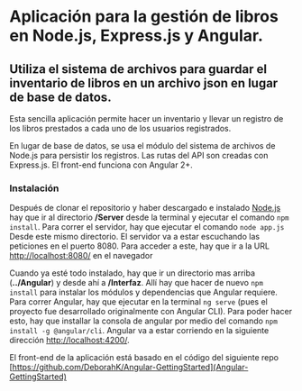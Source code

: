 # Aplicación para la gestión de libros en Node.js, Express.js y Angular.

## Utiliza el sistema de archivos para guardar el inventario de libros en un archivo json en lugar de base de datos.

Esta sencilla aplicación permite hacer un inventario y llevar un registro de los libros prestados a cada uno de los usuarios registrados.

En lugar de base de datos, se usa el módulo del sistema de archivos de Node.js para persistir los registros.
Las rutas del API son creadas con Express.js. El front-end funciona con Angular 2+.

### Instalación

Después de clonar el repositorio y haber descargado e instalado [Node.js](https://nodejs.org/es/) hay que ir al directorio **/Server** desde la terminal y ejecutar el comando `npm install`. Para correr el servidor, hay que ejecutar el comando 
`node app.js` Desde este mismo directorio. El servidor va a estar escuchando las peticiones en el puerto 8080. Para acceder a este, 
hay que ir a la URL [http://localhost:8080/](http://localhost:8080/) en el navegador 

Cuando ya esté todo instalado, hay que ir un directorio mas arriba (**../Angular**) y desde ahí a **/Interfaz**. Allí hay que 
hacer de nuevo `npm install` para instalar los módulos y dependencias que Angular requiere. Para correr Angular, hay que ejecutar
en la terminal `ng serve` (pues el proyecto fue desarrollado originalmente con Angular CLI). Para poder hacer esto, hay que
installar la consola de angular por medio del comando `npm install -g @angular/cli`. Angular va a estar corriendo en la siguiente dirección [http://localhost:4200/](http://localhost:4200/).

El front-end de la aplicación está basado en el código del siguiente repo [https://github.com/DeborahK/Angular-GettingStarted](Angular-GettingStarted)
